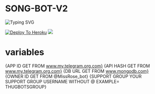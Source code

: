 # SONG-BOT-V2
![Typing SVG](https://readme-typing-svg.herokuapp.com/?lines=welcome+To+LALISA's+Repo!;created+by+RAIHAN!;A+simple+SONG+DOWNLOADER+bot!;and+all+futures)</p>


[![Deploy To Heroku](https://www.herokucdn.com/deploy/button.svg)](https://heroku.com/deploy?template=https://github.com/raihanvaliyakath/SONG-BOT-V2)
<img src="https://telegra.ph/file/691c2199852b6eecc8e34.jpg">


# variables
{APP ID GET FROM www.my.telegram.org.com}
{API HASH GET FROM www.my.telegram.org.com}
{DB URL GET FROM www.mongodb.com}
{OWNER ID GET FROM @MissRose_bot}
{SUPPORT GROUP YOUR SUPPORT GROUP USERNAME WITHOUT @ EXAMPLE= THUGBOTSGROUP}


